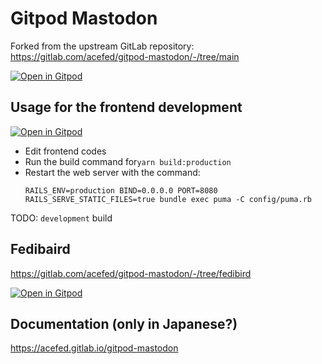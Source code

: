 # Gitpod Mastodon

Forked from the upstream GitLab repository: https://gitlab.com/acefed/gitpod-mastodon/-/tree/main

[![Open in Gitpod](https://gitpod.io/button/open-in-gitpod.svg)](https://gitpod.io/#GITTAG=main/https://gitlab.com/acefed/gitpod-mastodon)
## Usage for the frontend development

[![Open in Gitpod](https://gitpod.io/button/open-in-gitpod.svg)](https://gitpod.io/#GITTAG=main/https://gitlab.com/acefed/gitpod-mastodon)

- Edit frontend codes
- Run the build command for`yarn build:production`
- Restart the web server with the command:
  ```shell
  RAILS_ENV=production BIND=0.0.0.0 PORT=8080 RAILS_SERVE_STATIC_FILES=true bundle exec puma -C config/puma.rb
  ```

TODO: `development` build

## Fedibaird

https://gitlab.com/acefed/gitpod-mastodon/-/tree/fedibird

[![Open in Gitpod](https://gitpod.io/button/open-in-gitpod.svg)](https://gitpod.io/#GITTAG=fedibird/https://gitlab.com/acefed/gitpod-mastodon/-/tree/fedibird)

## Documentation (only in Japanese?)

https://acefed.gitlab.io/gitpod-mastodon
